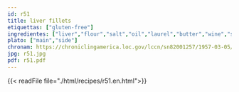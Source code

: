 ```yaml
---
id: r51
title: liver fillets
etiquettas: ["gluten-free"]
ingredientes: ["liver","flour","salt","oil","laurel","butter","wine","spinach","potato"]
plato: ["main","side"]
chronam: https://chroniclingamerica.loc.gov/lccn/sn82001257/1957-03-05/ed-1/seq-5/
jpg: r51.jpg
pdf: r51.pdf
---
```


{{< readFile file="./html/recipes/r51.en.html">}}